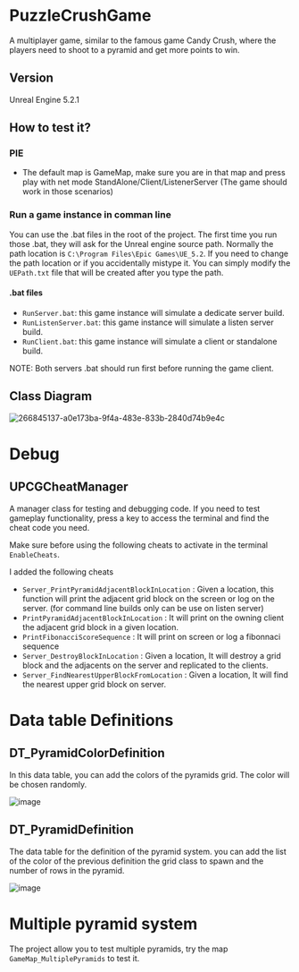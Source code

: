 # PuzzleCrushGame

A multiplayer game, similar to the famous game Candy Crush, where the players need to shoot to a pyramid and get more points to win.

## Version

Unreal Engine 5.2.1

## How to test it?

### PIE 
- The default map is GameMap, make sure you are in that map and press play with net mode StandAlone/Client/ListenerServer (The game should work in those scenarios)

### Run a game instance in comman line
You can use the .bat files in the root of the project.
The first time you run those .bat, they will ask for the Unreal engine source path. Normally the path location is `C:\Program Files\Epic Games\UE_5.2`. If you need to change the path location or if you accidentally mistype it. You can simply modify the `UEPath.txt` file that will be created after you type the path.

#### .bat files
- `RunServer.bat`: this game instance will simulate a dedicate server build.
- `RunListenServer.bat`: this game instance will simulate a listen server build.
- `RunClient.bat`: this game instance will simulate a client or standalone build.

NOTE: Both servers .bat should run first before running the game client.


## Class Diagram

![266845137-a0e173ba-9f4a-483e-833b-2840d74b9e4c](https://github.com/ingridwarrior2008/PCGame/assets/1762283/9d073ca7-0dab-46a3-a26f-899a4dad33bb)


# Debug

## UPCGCheatManager
A manager class for testing and debugging code. If you need to test gameplay functionality, press a key to access the terminal and find the cheat code you need.

Make sure before using the following cheats to activate in the terminal `EnableCheats`.

I added the following cheats 

- `Server_PrintPyramidAdjacentBlockInLocation` : Given a location, this function will print the adjacent grid block on the screen or log on the server. (for command line builds only can be use on listen server)
- `PrintPyramidAdjacentBlockInLocation` : It will print on the owning client the adjacent grid block in a given location.
- `PrintFibonacciScoreSequence` : It will print on screen or log a fibonnaci sequence
- `Server_DestroyBlockInLocation` : Given a location, It will destroy a grid block and the adjacents on the server and replicated to the clients.
- `Server_FindNearestUpperBlockFromLocation` : Given a location, It will find the nearest upper grid block on server.

# Data table Definitions
## DT_PyramidColorDefinition

In this data table, you can add the colors of the pyramids grid. The color will be chosen randomly. 

![image](https://github.com/ingridwarrior2008/PCGame/assets/1762283/9a7396b4-ad25-4459-a0fe-d532c205b4e0)


## DT_PyramidDefinition

The data table for the definition of the pyramid system. you can add the list of the color of the previous definition the grid class to spawn and the number of rows in the pyramid.

![image](https://github.com/ingridwarrior2008/PCGame/assets/1762283/58d55a86-2d2c-4ae8-a876-3d6bef0276ef)


# Multiple pyramid system
The project allow you to test multiple pyramids, try the map `GameMap_MultiplePyramids` to test it.

